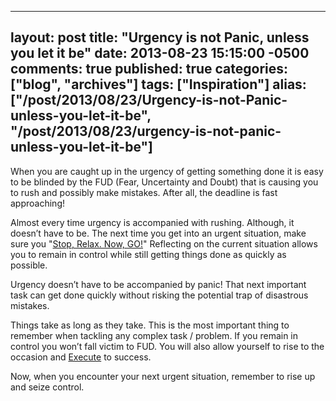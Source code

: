   ---
  layout: post
  title: "Urgency is not Panic, unless you let it be"
  date: 2013-08-23 15:15:00 -0500
  comments: true
  published: true
  categories: ["blog", "archives"]
  tags: ["Inspiration"]
  alias: ["/post/2013/08/23/Urgency-is-not-Panic-unless-you-let-it-be", "/post/2013/08/23/urgency-is-not-panic-unless-you-let-it-be"]
  ---
<!-- more -->
<p>When you are caught up in the urgency of getting something done it is easy to be blinded by the FUD (Fear, Uncertainty and Doubt) that is causing you to rush and possibly make mistakes. After all, the deadline is fast approaching!</p>
<p>Almost every time urgency is accompanied with rushing. Although, it doesn&rsquo;t have to be. The next time you get into an urgent situation, make sure you "<a href="http://pietschsoft.com/post/2013/08/02/Stop-Relax-Now-GO">Stop, Relax. Now, GO!</a>" Reflecting on the current situation allows you to remain in control while still getting things done as quickly as possible.</p>
<p>Urgency doesn&rsquo;t have to be accompanied by panic! That next important task can get done quickly without risking the potential trap of disastrous mistakes.</p>
<p>Things take as long as they take. This is the most important thing to remember when tackling any complex task / problem. If you remain in control you won&rsquo;t fall victim to FUD. You will also allow yourself to rise to the occasion and <a href="http://pietschsoft.com/post/2013/08/21/Execution-is-Most-Important-to-be-Successful">Execute</a> to success.</p>
<p>Now, when you encounter your next urgent situation, remember to rise up and seize control.</p>
